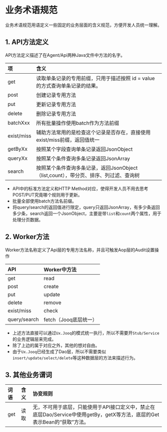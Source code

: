 # 业务术语规范

业务术语规范用语定义一些固定的业务层面的含义规范，方便开发人员统一理解。

## 1. API方法定义

API方法定义描述了在Agent/Api两种Java文件中方法的名字。

| 项 | 含义 |
| :--- | :--- |
| get | 读取单条记录的专用前缀，只用于描述按照 id = value的方式查询单条记录的结果。 |
| post | 创建记录专用方法 |
| put | 更新记录专用方法 |
| delete | 删除记录专用方法 |
| batchXxx | 所有批量操作使用batch作为方法前缀 |
| exist/miss | 辅助方法常用的是检查这个记录是否存在，直接使用exist/miss前缀，返回值统一 |
| getByXx | 按照某个字段查询单条记录返回JsonObject |
| queryXx | 按照某个条件查询多条记录返回JsonArray |
| search | 按照某个条件查询多条记录，返回JsonObject（list,count），带分页、排序、列过滤、查询树 |

* API中的标准方法定义和HTTP Method对应，使得开发人员不用去思考POST/PUT究竟哪个规则用于更新。
* 批量全部使用batch方法名前缀。
* 将query/search的返回值进行限定，query只返回JsonArray，有多少条返回多少条，search返回一个JsonObject，主要是带`list`和`count`两个属性，用于处理分页数据。

## 2. Worker方法

Worker方法名称定义了Api层的专用方法名称，并且可触发Aop层的Audit设置操作

| API | Worker中方法 |
| :--- | :--- |
| get | read |
| post | create |
| put | update |
| delete | remove |
| exist/miss | check |
| query/search | fetch（Jooq底层统一） |

* 上述方法直接可以通过`Ux.Jooq`的模式统一执行，所以不需要开`Stub/Service`的业务逻辑层来完成。
* 除了上边的属于对应之外，其他的想对自由。
* 由于`Ux.Jooq`已经生成了Dao层，所以不需要类似`insert/update/select/delete`等这种数据层的方法来描述行为。

## 3. 其他业务谓词

| 词语 | 含义 | 协变规则 |
| :--- | :--- | :--- |
| get | 读取 | 无，不可用于底层，只能使用于API接口定义中，禁止在底层Dao/Service中使用getBy，getX等方法，底层的Get表示Bean的“获取”方法。 |



